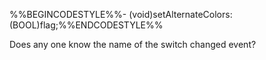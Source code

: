

%%BEGINCODESTYLE%%- (void)setAlternateColors:(BOOL)flag;%%ENDCODESTYLE%%

Does any one know the name of the switch changed event?